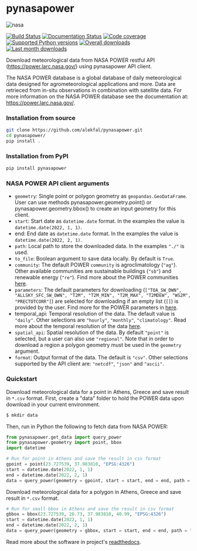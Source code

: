 # pynasapower
![nasa](https://user-images.githubusercontent.com/18232521/75673566-eb882880-5c8b-11ea-9a65-995f94b876bf.png)

[![Build Status](https://github.com/alekfal/pynasapower/actions/workflows/python_package.yml/badge.svg?branch=main)](https://github.com/alekfal/pynasapower/actions/workflows/python_package.yml)
[![Documentation Status](https://readthedocs.org/projects/pynasapower/badge/?version=latest)](https://pynasapower.readthedocs.io/en/latest/?badge=latest)
[![Code coverage](https://codecov.io/gh/alekfal/pynasapower/branch/main/graph/badge.svg)](https://codecov.io/gh/alekfal/pynasapower)
[![Supported Python versions](https://img.shields.io/pypi/pyversions/pynasapower.svg?style=flat-square)](https://pypi.org/project/pynasapower/)
[![Overall downloads](https://pepy.tech/badge/pynasapower)](https://pepy.tech/project/pynasapower)
[![Last month downloads](https://pepy.tech/badge/pynasapower/month)](https://pepy.tech/project/pynasapower)

Download meteorological data from NASA POWER restful API (https://power.larc.nasa.gov/) using pynasapower API client.

The NASA POWER database is a global database of daily meteorological data designed for agrometeorological applications and more. 
Data are retrieced from in-situ observations in combination with satellite data. For more information on the NASA POWER database see the documentation at: https://power.larc.nasa.gov/.

### Installation from source

```bash
git clone https://github.com/alekfal/pynasapower.git
cd pynasapower/
pip install .
```

### Installation from PyPI

```bash
pip install pynasapower
```

### NASA POWER API client arguments

- `geometry`: Single point or polygon geometry as `geopandas.GeoDataFrame`. User can use methods pynasapower.geometry.point() or
pynasapower.geometry.bbox() to create an input geometry for this client.
- `start`: Start date as `datetime.date` format. In the examples the value is `datetime.date(2022, 1, 1)`. 
- end: End date as `datetime.date` format. In the examples the value
is `datetime.date(2022, 2, 1)`.
- `path`: Local path to store the downloaded data. In the examples `"./"` is used.
- `to_file`: Boolean argument to save data locally. By default is `True`.
- `community`: The default POWER `community` is agroclimatology (`"ag"`). Other available communities are sustainable buildings (`"sb"`) and renewable energy (`"re"`). Find more about the POWER communities [here](https://power.larc.nasa.gov/docs/methodology/communities/).
- `parameters`: The default parameters for downloading (`["TOA_SW_DWN", "ALLSKY_SFC_SW_DWN", "T2M", "T2M_MIN", "T2M_MAX", "T2MDEW", "WS2M", "PRECTOTCORR"]`) are selected for downloading if an empty list (`[]`) is provided by the user. Find more for the POWER parameters in [here](https://power.larc.nasa.gov/#resources).
- temporal_api: Temporal resolution of the data. The default value is `"daily"`. Other selections are  `"hourly"`, `"monthly"`, `"climatology"`. Read more about the temporal resolution of the data [here](https://power.larc.nasa.gov/docs/services/api/temporal/).
- `spatial_api`: Spatial resolution of the data. By default `"point"` is selected, but a user can also use `"regional"`. Note that in order to download a region a polygon geometry must be used in the `geometry` argument.
- `format`: Output format of the data. The default is `"csv"`. Other selections supported by the API client are: `"netcdf"`, `"json"` and `"ascii"`. 


### Quickstart

Download meteorological data for a point in Athens, Greece and save result in `*.csv` format.
First, create a "data" folder to hold the POWER data upon download in your current environment.

```bash
$ mkdir data
```

Then, run in Python the following to fetch data from NASA POWER:

```python
from pynasapower.get_data import query_power
from pynasapower.geometry import point, bbox
import datetime

# Run for point in Athens and save the result in csv format
gpoint = point(23.727539, 37.983810, "EPSG:4326")
start = datetime.date(2022, 1, 1)
end = datetime.date(2022, 2, 1)
data = query_power(geometry = gpoint, start = start, end = end, path = "./data", to_file = True, community = "ag", parameters = [], temporal_api = "daily", spatial_api = "point", format = "csv")
```

Download meteorological data for a polygon in Athens, Greece and save result in `*.csv` format.

```python
# Run for small bbox in Athens and save the result in csv format
gbbox = bbox(23.727539, 26.73, 37.983810, 40.99, "EPSG:4326")
start = datetime.date(2022, 1, 1)
end = datetime.date(2022, 2, 1)
data = query_power(geometry = gbbox, start = start, end = end, path = "./data", to_file = True, community = "ag", parameters = [], temporal_api = "daily", spatial_api = "point", format = "csv")
```

Read more about the software in project's [readthedocs](https://pynasapower.readthedocs.io/en/latest/).

